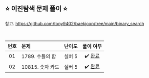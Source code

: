 ## ⭐️ 이진탐색 문제 풀이 ⭐️ 

참고. https://github.com/tony9402/baekjoon/tree/main/binary_search

<br>

<!-- 💭 [진행 중]  ✔️ [완료] -->

| **번호** | **문제** | **난이도** | **풀이 여부** |
|:--------:|:--------|:----------:|:-----------:|
| 01 | 1789. 수들의 합 | 실버 5 | ✔️ [완료](https://github.com/yuuforest/Baekjoon/blob/main/python/%EC%9D%B4%EC%A7%84%ED%83%90%EC%83%89/Prob1789.py)|
| 02 | 10815. 숫자 카드 | 실버 5 | ✔️ [완료](https://github.com/yuuforest/Baekjoon/blob/main/python/%EC%9D%B4%EC%A7%84%ED%83%90%EC%83%89/Prob10815.py) |

